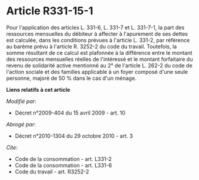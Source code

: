 # Article R331-15-1

Pour l'application des articles L. 331-6, L. 331-7 et L. 331-7-1, la part des ressources mensuelles du débiteur à affecter à
l'apurement de ses dettes est calculée, dans les conditions prévues à l'article L. 331-2, par référence au barème prévu à
l'article R. 3252-2 du code du travail. Toutefois, la somme résultant de ce calcul est plafonnée à la différence entre le
montant des ressources mensuelles réelles de l'intéressé et le montant     forfaitaire du revenu de solidarité active
mentionné au 2° de l'article L. 262-2 du code de l'action sociale et des familles applicable à un foyer composé d'une seule
personne, majoré de 50 % dans le cas d'un ménage.

**Liens relatifs à cet article**

_Modifié par_:

  - Décret n°2009-404 du 15 avril 2009 - art. 10

_Abrogé par_:

  - Décret n°2010-1304 du 29 octobre 2010 - art. 3

_Cite_:

  - Code de la consommation - art. L331-2
  - Code de la consommation - art. L331-6
  - Code du travail - art. R3252-2
